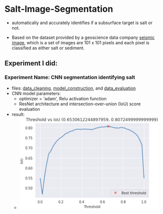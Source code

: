 # Salt-Image-Segmentation
- automatically and accurately identifies if a subsurface target is salt or not.

- Based on the dataset provided by a geoscience data company [seismic image](https://www.kaggle.com/competitions/tgs-salt-identification-challenge/data), 
which is a set of images are 101 x 101 pixels and each pixel is classified as either salt or sediment.

## Experiment I did:
### Experiment Name: CNN segmentation identifying salt 

- files: [data_cleaning](https://github.com/LiuYuqing14/Salt-Image-Segmentation/blob/main/data_cleaning.py), [model_construction](https://github.com/LiuYuqing14/Salt-Image-Segmentation/blob/main/model_construct.py), and [data_evaluation](https://github.com/LiuYuqing14/Salt-Image-Segmentation/blob/main/model_evaluation.py)
- CNN model parameters:
  - optimizer = 'adam', Relu activation function
  - ResNet architecture and intersection-over-union (IoU) score evaluation
- result:
  - <img alt="threshold" height="300" src="output_image/best%20thereshold.png" width="500"/>
  
